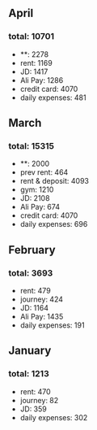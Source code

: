<h2>April</h2>
<h3>total: <span>10701</span></h3>
<ul>
    <li>**: 2278</li>
    <li>rent: 1169</li>
    <li>JD: 1417</li>
    <li>Ali Pay: 1286</li>
    <li>credit card: 4070</li>
    <li>daily expenses: 481</li>
</ul>
<h2>March</h2>
<h3>total: <span>15315</span></h3>
<ul>
    <li>**: 2000</li>
    <li>prev rent: 464</li>
    <li>rent & deposit: 4093</li>
    <li>gym: 1210</li>
    <li>JD: 2108</li>
    <li>Ali Pay: 674</li>
    <li>credit card: 4070</li>
    <li>daily expenses: 696</li>
</ul>
<h2>February</h2>
<h3>total: <span>3693</span></h3>
<ul>
    <li>rent: 479</li>
    <li>journey: 424</li>
    <li>JD: 1164</li>
    <li>Ali Pay: 1435</li>
    <li>daily expenses: 191</li>
</ul>
<h2>January</h2>
<h3>total: <span>1213</span></h3>
<ul>
    <li>rent: 470</li>
    <li>journey: 82</li>
    <li>JD: 359</li>
    <li>daily expenses: 302</li>
</ul>